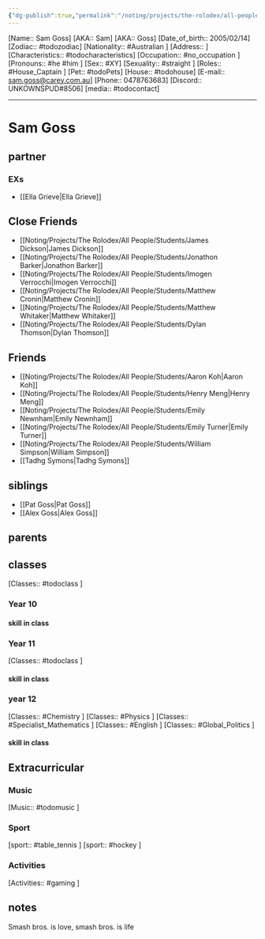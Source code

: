 ```yaml
---
{"dg-publish":true,"permalink":"/noting/projects/the-rolodex/all-people/students/sam-goss/","dgHomeLink":true,"dgPassFrontmatter":false}
---
```


[Name:: Sam Goss]
[AKA:: Sam]
[AKA:: Goss]
[Date_of_birth:: 2005/02/14] 
[Zodiac:: #todozodiac] 
[Nationality:: #Australian ]
[Address:: ]
[Characteristics::  #todocharacteristics]
[Occupation:: #no_occupation ]
[Pronouns:: #he #him ]
[Sex:: #XY]
[Sexuality:: #straight ]
[Roles:: #House_Captain ]
[Pet:: #todoPets]
[House:: #todohouse]
[E-mail:: <sam.goss@carey.com.au>]
[Phone:: 0478763683]
[Discord:: UNKOWNSPUD#8506]
[media:: #todocontact]

---


# Sam Goss

## partner

### EXs
- [[Ella Grieve|Ella Grieve]]

## Close Friends
- [[Noting/Projects/The Rolodex/All People/Students/James Dickson|James Dickson]]
- [[Noting/Projects/The Rolodex/All People/Students/Jonathon Barker|Jonathon Barker]]
- [[Noting/Projects/The Rolodex/All People/Students/Imogen Verrocchi|Imogen Verrocchi]]
- [[Noting/Projects/The Rolodex/All People/Students/Matthew Cronin|Matthew Cronin]]
- [[Noting/Projects/The Rolodex/All People/Students/Matthew Whitaker|Matthew Whitaker]]
- [[Noting/Projects/The Rolodex/All People/Students/Dylan Thomson|Dylan Thomson]]


## Friends
- [[Noting/Projects/The Rolodex/All People/Students/Aaron Koh|Aaron Koh]]
- [[Noting/Projects/The Rolodex/All People/Students/Henry Meng|Henry Meng]]
- [[Noting/Projects/The Rolodex/All People/Students/Emily Newnham|Emily Newnham]]
- [[Noting/Projects/The Rolodex/All People/Students/Emily Turner|Emily Turner]]
- [[Noting/Projects/The Rolodex/All People/Students/William Simpson|William Simpson]]
- [[Tadhg Symons|Tadhg Symons]]

## siblings
- [[Pat Goss|Pat Goss]]
- [[Alex Goss|Alex Goss]]

## parents


## classes
[Classes:: #todoclass ]

### Year 10

#### skill in class

### Year 11
[Classes:: #todoclass ]

#### skill in class

### year 12
[Classes:: #Chemistry ]
[Classes:: #Physics ]
[Classes:: #Specialist_Mathematics ]
[Classes:: #English ]
[Classes:: #Global_Politics ]

#### skill in class



## Extracurricular

### Music
[Music:: #todomusic ]

### Sport
[sport:: #table_tennis ]
[sport:: #hockey ]

### Activities
[Activities:: #gaming ]

## notes
Smash bros. is love, smash bros. is life
